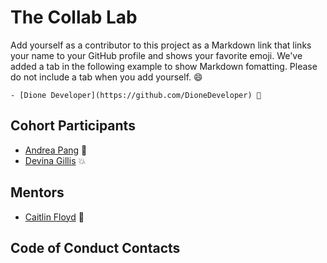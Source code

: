 # The Collab Lab

Add yourself as a contributor to this project as a Markdown link that links your name to your GitHub profile and shows your favorite emoji. We've added a tab in the following example to show Markdown fomatting. Please do not include a tab when you add yourself. 😄

    - [Dione Developer](https://github.com/DioneDeveloper) 💅

## Cohort Participants

- [Andrea Pang](https://github.com/andiedoescode) 🦝
- [Devina Gillis](https://github.com/DevinaG007) 💥

## Mentors

- [Caitlin Floyd](https://github.com/cafloyd) 🌸

## Code of Conduct Contacts
